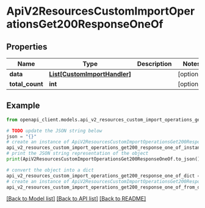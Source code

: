 # ApiV2ResourcesCustomImportOperationsGet200ResponseOneOf


## Properties

Name | Type | Description | Notes
------------ | ------------- | ------------- | -------------
**data** | [**List[CustomImportHandler]**](CustomImportHandler.md) |  | [optional] 
**total_count** | **int** |  | [optional] 

## Example

```python
from openapi_client.models.api_v2_resources_custom_import_operations_get200_response_one_of import ApiV2ResourcesCustomImportOperationsGet200ResponseOneOf

# TODO update the JSON string below
json = "{}"
# create an instance of ApiV2ResourcesCustomImportOperationsGet200ResponseOneOf from a JSON string
api_v2_resources_custom_import_operations_get200_response_one_of_instance = ApiV2ResourcesCustomImportOperationsGet200ResponseOneOf.from_json(json)
# print the JSON string representation of the object
print(ApiV2ResourcesCustomImportOperationsGet200ResponseOneOf.to_json())

# convert the object into a dict
api_v2_resources_custom_import_operations_get200_response_one_of_dict = api_v2_resources_custom_import_operations_get200_response_one_of_instance.to_dict()
# create an instance of ApiV2ResourcesCustomImportOperationsGet200ResponseOneOf from a dict
api_v2_resources_custom_import_operations_get200_response_one_of_from_dict = ApiV2ResourcesCustomImportOperationsGet200ResponseOneOf.from_dict(api_v2_resources_custom_import_operations_get200_response_one_of_dict)
```
[[Back to Model list]](../README.md#documentation-for-models) [[Back to API list]](../README.md#documentation-for-api-endpoints) [[Back to README]](../README.md)


